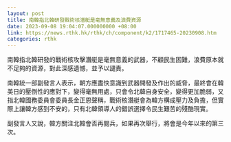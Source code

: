 ```yaml
---
layout: post
title: 南韓指北韓研發戰術核潛艇是毫無意義及浪費資源
date: 2023-09-08 19:04:07.000000000 +08:00
link: https://news.rthk.hk/rthk/ch/component/k2/1717465-20230908.htm
categories: rthk
---
```


南韓指北韓研發的戰術核攻擊潛艇是毫無意義的武器，不顧民生困難，浪費原本就不足夠的資源，對此深感遺憾，並予以譴責。

南韓統一部副發言人表示，朝方應盡快意識到武器開發及作出的威脅，最終會在韓美日的壓倒性的應對下，變得毫無用處，只會令北韓自身安全，變得更加脆弱，又指北韓國務委員會委員長金正恩聲稱，戰術核潛艇會為韓方構成壓力及負擔，但實際上讓韓方感到不安的，只有北韓領導人的錯誤選擇令民生艱苦的殘酷現實。

副發言人又說，韓方關注北韓會否再閱兵，如果再次舉行，將會是今年以來的第三次。
